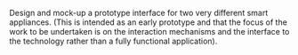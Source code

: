 Design and mock-up a prototype interface for two very different  smart appliances.
(This is intended as an early prototype and that the focus of the work to be undertaken is on the interaction mechanisms and the interface to the technology rather than a fully functional application).
